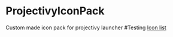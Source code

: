 # ProjectivyIconPack
Custom made icon pack for projectivy launcher
#Testing
[Icon list]([https://example.com](https://raw.githubusercontent.com/SicMundus86/ProjectivyIconPack/refs/heads/main/Icons/Application_icon_list?token=GHSAT0AAAAAADJFUYYMFZBQ6V6JIPH4GUJE2E45HCQ))
